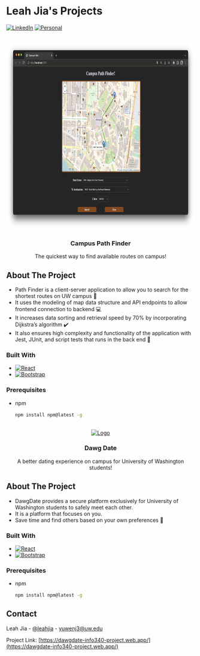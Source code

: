 # Leah Jia's Projects

[![LinkedIn][linkedin-shield]][linkedin-url]
[![Personal][personal-shield]][personal-url]


<!-- PROJECT LOGO -->
<br />
<div align="center">
  <a href="https://github.com/leahjia/Projects">
    <img src="pathfinder/img/pathfinder-result.png" alt="Logo" width="800" height="500">
  </a>

  <h3 align="center">Campus Path Finder</h3>

  <p align="center">
    The quickest way to find available routes on campus!
  </p>
</div>

<!-- ABOUT THE PROJECT -->
## About The Project
* Path Finder is a client-server application to allow you to search for the shortest routes on UW campus 🏫
* It uses the modeling of map data structure and API endpoints to allow frontend connection to backend 💻
* It increases data sorting and retrieval speed by 70% by incorporating Dijkstra’s algorithm ✔️
* It also ensures high complexity and functionality of the application with Jest, JUnit, and script tests that runs in the back end 🥇



### Built With

* [![React][React.js]][React-url]
* [![Bootstrap][Bootstrap.com]][Bootstrap-url]

### Prerequisites
* npm
  ```sh
  npm install npm@latest -g
  ```


<!-- PROJECT LOGO -->
<br />
<div align="center">
  <a href="https://github.com/leahjia/Projects">
    <img src="dawg-date/public/img/landing.png" alt="Logo" width="800" height="500">
  </a>

  <h3 align="center">Dawg Date</h3>

  <p align="center">
    A better dating experience on campus for University of Washington students!
  </p>
</div>

<!-- ABOUT THE PROJECT -->
## About The Project
* DawgDate provides a secure platform exclusively for University of Washington students to safely meet each other.
* It is a platform that focuses on you. 
* Save time and find others based on your own preferences 💌


### Built With

* [![React][React.js]][React-url]
* [![Bootstrap][Bootstrap.com]][Bootstrap-url]

### Prerequisites
* npm
  ```sh
  npm install npm@latest -g
  ```

<!-- CONTACT -->
## Contact

Leah Jia - [@leahjia](https://www.linkedin.com/in/leahjia/) - yuwenj3@uw.edu

Project Link: [https://dawgdate-info340-project.web.app/](https://dawgdate-info340-project.web.app/)


<!-- MARKDOWN LINKS & IMAGES -->
<!-- https://www.markdownguide.org/basic-syntax/#reference-style-links -->
[personal-shield]: https://img.shields.io/badge/Leah-Jia-blue?style=for-the-badge
[personal-url]: https://leah--jia.web.app/
[linkedin-shield]: https://img.shields.io/badge/-LinkedIn-black.svg?style=for-the-badge&logo=linkedin&colorB=555
[linkedin-url]: https://linkedin.com/in/leahjia/
[React.js]: https://img.shields.io/badge/React-20232A?style=for-the-badge&logo=react&logoColor=61DAFB
[React-url]: https://reactjs.org/
[Bootstrap.com]: https://img.shields.io/badge/Bootstrap-563D7C?style=for-the-badge&logo=bootstrap&logoColor=white
[Bootstrap-url]: https://getbootstrap.com
